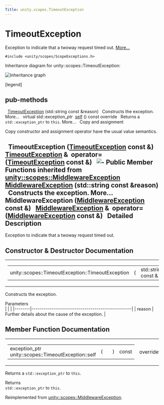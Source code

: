 ```yaml
---
Title: unity.scopes.TimeoutException
---
```

        
TimeoutException
================

Exception to indicate that a twoway request timed out. [More...](#details)

`#include <unity/scopes/ScopeExceptions.h>`

Inheritance diagram for unity::scopes::TimeoutException:

![Inheritance graph](https://developer.ubuntu.com/static/devportal_uploaded/535fd83f-ee19-4798-bfbd-ecfde8b4c074-api/scopes/cpp/sdk-15.04/unity.scopes.TimeoutException/classunity_1_1scopes_1_1_timeout_exception__inherit__graph.png)

<span class="legend">\[legend\]</span>

pub-methods
------------------------------------------------------

 
<a href="#a76573760d4c9c8b019675302000d4f1a">TimeoutException</a> (std::string const &reason)
 
Constructs the exception. More...
 
virtual std::exception\_ptr 
<a href="#a5b6ef04ea037bacfe594028306482720">self</a> () const override
 
Returns a `std::exception_ptr` to `this`. More...
 
Copy and assignment

Copy constructor and assignment operator have the usual value semantics.

 
**TimeoutException** (<a href="index.html">TimeoutException</a> const &)
 
<a href="index.html">TimeoutException</a> & 
**operator=** (<a href="index.html">TimeoutException</a> const &)
 
![-](https://developer.ubuntu.com/static/devportal_uploaded/f40e20bf-cbef-4550-a955-a8fe1433fab2-api/scopes/cpp/sdk-15.04/unity.scopes.TimeoutException/closed.png) Public Member Functions inherited from <a href="unity.scopes.MiddlewareException.md">unity::scopes::MiddlewareException</a>
 
<a href="unity.scopes.MiddlewareException.md#af6250d2e529d103d30d3ebf06689c146">MiddlewareException</a> (std::string const &reason)
 
Constructs the exception. More...
 
 
**MiddlewareException** (<a href="unity.scopes.MiddlewareException.md">MiddlewareException</a> const &)
 
<a href="unity.scopes.MiddlewareException.md">MiddlewareException</a> & 
**operator=** (<a href="unity.scopes.MiddlewareException.md">MiddlewareException</a> const &)
 
<span id="details"></span>
Detailed Description
--------------------

Exception to indicate that a twoway request timed out.

Constructor & Destructor Documentation
--------------------------------------

<span id="a76573760d4c9c8b019675302000d4f1a" class="anchor"></span>
<table>
<colgroup>
<col width="50%" />
<col width="50%" />
</colgroup>
<tbody>
<tr class="odd">
<td><table>
<tbody>
<tr class="odd">
<td>unity::scopes::TimeoutException::TimeoutException</td>
<td>(</td>
<td>std::string const &amp; </td>
<td><em>reason</em></td>
<td>)</td>
<td></td>
</tr>
</tbody>
</table></td>
<td><span class="mlabels"><span class="mlabel">explicit</span></span></td>
</tr>
</tbody>
</table>

Constructs the exception.

Parameters  
|        |                                                   |
|--------|---------------------------------------------------|
| reason | Further details about the cause of the exception. |

Member Function Documentation
-----------------------------

<span id="a5b6ef04ea037bacfe594028306482720" class="anchor"></span>
<table>
<colgroup>
<col width="50%" />
<col width="50%" />
</colgroup>
<tbody>
<tr class="odd">
<td><table>
<tbody>
<tr class="odd">
<td>exception_ptr unity::scopes::TimeoutException::self</td>
<td>(</td>
<td></td>
<td>)</td>
<td>const</td>
</tr>
</tbody>
</table></td>
<td><span class="mlabels"><span class="mlabel">override</span><span class="mlabel">virtual</span></span></td>
</tr>
</tbody>
</table>

Returns a `std::exception_ptr` to `this`.

Returns  
`std::exception_ptr` to `this`.

Reimplemented from <a href="unity.scopes.MiddlewareException.md#a5317c0215a98eb896d1d706450d2919e">unity::scopes::MiddlewareException</a>.

